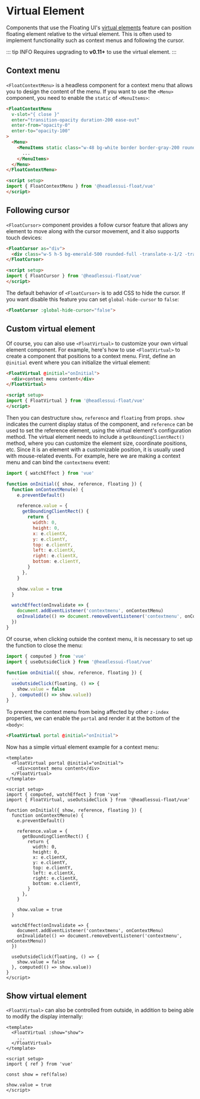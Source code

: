 # Virtual Element

Components that use the Floating UI's [virtual elements](https://floating-ui.com/docs/virtual-elements) feature can position floating element relative to the virtual element. This is often used to implement functionality such as context menus and following the cursor.

::: tip INFO
Requires upgrading to **v0.11+** to use the virtual element.
:::

## Context menu

`<FloatContextMenu>` is a headless component for a context menu that allows you to design the content of the menu. If you want to use the `<Menu>` component, you need to enable the `static` of `<MenuItems>`:

```html
<FloatContextMenu
  v-slot="{ close }"
  enter="transition-opacity duration-200 ease-out"
  enter-from="opacity-0"
  enter-to="opacity-100"
>
  <Menu>
    <MenuItems static class="w-48 bg-white border border-gray-200 rounded-md shadow-lg overflow-hidden focus:outline-none">
      ...
    </MenuItems>
  </Menu>
</FloatContextMenu>

<script setup>
import { FloatContextMenu } from '@headlessui-float/vue'
</script>
```

## Following cursor

`<FloatCursor>` component provides a follow cursor feature that allows any element to move along with the cursor movement, and it also supports touch devices:

```html
<FloatCursor as="div">
  <div class="w-5 h-5 bg-emerald-500 rounded-full -translate-x-1/2 -translate-y-1/2" />
</FloatCursor>

<script setup>
import { FloatCursor } from '@headlessui-float/vue'
</script>
```

The default behavior of `<FloatCursor>` is to add CSS to hide the cursor. If you want disable this feature you can set `global-hide-cursor` to `false`:

```html
<FloatCursor :global-hide-cursor="false">
```

## Custom virtual element

Of course, you can also use `<FloatVirtual>` to customize your own virtual element component. For example, here's how to use `<FloatVirtual>` to create a component that positions to a context menu. First, define an `@initial` event where you can initialize the virtual element:

```html
<FloatVirtual @initial="onInitial">
  <div>context menu content</div>
</FloatVirtual>

<script setup>
import { FloatVirtual } from '@headlessui-float/vue'
</script>
```

Then you can destructure `show`, `reference` and `floating` from props. `show` indicates the current display status of the component, and `reference` can be used to set the reference element, using the virtual element's configuration method. The virtual element needs to include a `getBoundingClientRect()` method, where you can customize the element size, coordinate positions, etc. Since it is an element with a customizable position, it is usually used with mouse-related events. For example, here we are making a context menu and can bind the `contextmenu` event:

```js
import { watchEffect } from 'vue'

function onInitial({ show, reference, floating }) {
  function onContextMenu(e) {
    e.preventDefault()

    reference.value = {
      getBoundingClientRect() {
        return {
          width: 0,
          height: 0,
          x: e.clientX,
          y: e.clientY,
          top: e.clientY,
          left: e.clientX,
          right: e.clientX,
          bottom: e.clientY,
        }
      },
    }

    show.value = true
  }

  watchEffect(onInvalidate => {
    document.addEventListener('contextmenu', onContextMenu)
    onInvalidate(() => document.removeEventListener('contextmenu', onContextMenu))
  })
}
```

Of course, when clicking outside the context menu, it is necessary to set up the function to close the menu:

```js
import { computed } from 'vue'
import { useOutsideClick } from '@headlessui-float/vue'

function onInitial({ show, reference, floating }) {
  ...
  useOutsideClick(floating, () => {
    show.value = false
  }, computed(() => show.value))
}
```

To prevent the context menu from being affected by other `z-index` properties, we can enable the `portal` and render it at the bottom of the `<body>`:

```html
<FloatVirtual portal @initial="onInitial">
```

Now has a simple virtual element example for a context menu:

```vue
<template>
  <FloatVirtual portal @initial="onInitial">
    <div>context menu content</div>
  </FloatVirtual>
</template>

<script setup>
import { computed, watchEffect } from 'vue'
import { FloatVirtual, useOutsideClick } from '@headlessui-float/vue'

function onInitial({ show, reference, floating }) {
  function onContextMenu(e) {
    e.preventDefault()

    reference.value = {
      getBoundingClientRect() {
        return {
          width: 0,
          height: 0,
          x: e.clientX,
          y: e.clientY,
          top: e.clientY,
          left: e.clientX,
          right: e.clientX,
          bottom: e.clientY,
        }
      },
    }

    show.value = true
  }

  watchEffect(onInvalidate => {
    document.addEventListener('contextmenu', onContextMenu)
    onInvalidate(() => document.removeEventListener('contextmenu', onContextMenu))
  })

  useOutsideClick(floating, () => {
    show.value = false
  }, computed(() => show.value))
}
</script>
```

## Show virtual element

`<FloatVirtual>` can also be controlled from outside, in addition to being able to modify the display internally:

```vue
<template>
  <FloatVirtual :show="show">
    ...
  </FloatVirtual>
</template>

<script setup>
import { ref } from 'vue'

const show = ref(false)

show.value = true
</script>
```
